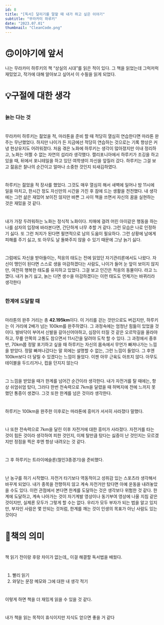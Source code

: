 ```yaml
---
id: 8
title: "[독서] 달리기를 말할 때 내가 하고 싶은 이야기"
subtitle: "무라카미 하루키"
date: "2023.07.01"
thumbnail: "CleanCode.png"
---
```

#
# 🙃이야기에 앞서

나는 무라카미 하루키의 책 “상실의 시대”를 읽은 적이 있다. 그 책을 읽었는데 그럭저럭 재밌었고, 작가에 대해 알아보고 싶어서 이 수필을 읽게 되었다. 
#
# 💡구절에 대한 생각
#
### 늙는 다는 것
#
무라카미 하루키는 젊었을 적, 마라톤을 준비 할 때 적당히 열심히 연습한다면 마라톤 완주는 무난했었다. 하지만 나이가 든 지금에선 적당히 연습하는 것으로는 기록 향상은 커녕 현상유지도 어려워졌다. 처음 겪은 노화에 하루키는 생각이 많아졌지만 이내 정리하고, 노화는 어쩔 수 없는 자연의 섭리라 생각했다. 캘리포니아에서 하루키가 조깅을 하고 있을 때, 뒤에서 포니테일을 하고 있던 여학생이 자신을 앞질러 갔다.  하루키는 그걸 보고 젊음은 찰나의 순간이고 얼마나 소중한 것인지 되새김하였다. 
#
하루키는 젊었을 적 장사를 했었다. 그것도 매우 열심히 해서 새벽에 일어나 밤 11시에 일을 마치고, 한시간 정도 자신만의 시간을 가진 후 잠에 드는 생활을 전전했다. 내 생각에는 그런 삶은 재밌어 보이진 않지만 바쁜 그 사이 책을 쓰면서 자신의 꿈을 실현하는 것은 재밌을 것 같다. 
#
내가 가장 두려워하는 노화는 정식적 노화이다. 치매에 걸려 어린 아이같은 행동을 하는 나를 삼자의 입장에 바라본다면, 간단하게 너무 추할 거 같다. 그런 모습은 나로 인정하기 싫다. 또 그런 처지가 된다면 필연적으로 남의 도움이 필요하다. 그런 상황에 남에게 피해를 주기 싫고, 또 아무도 날 돌봐주지 않을 수 있기 때문에 그냥 늙기 싫다. 
#
그럼에도 자신을 받아들이는, 적응의 태도는 전에 읽었던 자기관리론에서도 나왔다. 자신이 맹인이 된다면 스스로 생을 마감하겠다는 사람도, 나이가 들어 눈 앞이 보이지 않지만, 여전히 행복한 태도를 유지하고 있었다. 그걸 보고 인간은 적응의 동물이다. 라고 느꼈다. 내가 늙기 싫고, 늙는 다면 생ㅇ을 마감하겠다는 이런 태도도 언제가는 바뀌리라 생각한다 
#
### 한계에 도달할 때
#
마라톤의 완주 거리는 총 **42.195km**이다. 이 거리를 걷는 것만으로도 버겁지만, 하루키는 이 거리에 2배가 넘는 100km를 완주하였다. 그 과정속에는 엄청난 힘듦이 있었을 것이다. 발바닥이 부어서 신발을 갈아신어야하고, 심장이 터질 것 같은 오르막길을 올라야하고, 무릎 안쪽의 고통도 참으면서 11시간을 달려야 도착 할 수 있다. 그 과정에서 중후반, 70km쯤 정말 포기하고 싶을 때 하루키는 자신의 몸속에서 무언가 빠져나가는 느낌을 받았다. 정말 빠져나갔다는 말 외에는 설명할 수 없는, 그런 느낌이 들었다. 그 후엔 100km보다 더 달릴 수 있겠다는 느낌이 들었다. 이젠 아무 근육도 아프지 않다. 아무도 테이블을 두드리거나, 컵을 던지지 않는다  
#
그 느낌을 받았을 때가 한계를 넘어간 순간이라 생각한다. 내가 자전거를 탈 때에는, 항상 쉬엄쉬엄 탔다, 그러다 한번 전속력으로 7km을 달렸을 때 허벅지에 전에 느끼지 못했던 통증이 생겼다. 그것 또한 한계를 넘은 것이라 생각한다. 
#
하루키는 100km을 완주한 이후로는 마라톤에 흥미가 서서히 사라졌다 말했다.
#
나 또한 전속력으로 7km을 달린 이후 자전거에 대한 흥미가 사라졌다. 자전거를 타는 것이 힘든 것이라 생각하여 피한 것인지, 이제 탈만큼 탔다는 싫증이 난 것인지는 모르겠지만 정점을 찍은 후엔 항상 내려오는 것 같다. 
#
그 후 하루키는 트라이에슬론(철인3종경기)을 준비했다. 
#
난 농구를 하기 시작했다. 자전거 타기보다 역동적이고 성취감 있는 스포츠라 생각해서 바꾸게 되었다. 내가 종목을 전향하지 않고 계속 자전거만 탔다면 아예 운동을 내려놓았을 수도 있다. 이런 관점에서 본다면 한계를 도달하는 것은 생각보다 위험한 것 같다. 한계에 도달하고, 계속 나아가는 것이 자기계발 영상이나 동기부여 영상에 나올 지침 같은 것이지만, 실제론 모두가 그렇게 할 수는 없다. 우리가 모두 부자가 되는 법을 알고 있지만, 부자인 사람은 몇 안되는 것처럼, 한계를 깨는 것이 인생의 목표가 아닌 사람도 있는 것이다  
#
# 📕책의 의미
#
책 읽기 전이랑 후랑 차이가 없는데,, 이걸 해결할 독서법을 배웠다.
#
1. 빨리 읽기
2. 와닿는 문장 메모와 그에 대한 내 생각 적기
#
이렇게 하면 책을 더 재밌게 읽을 수 있을 것 같다. 
#
내가 책을 읽는 목적이 휴식이지만 지식도 얻으면 좋을 거 같다